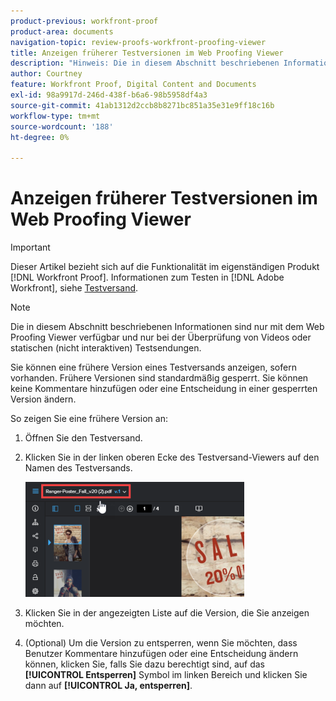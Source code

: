 ```yaml
---
product-previous: workfront-proof
product-area: documents
navigation-topic: review-proofs-workfront-proofing-viewer
title: Anzeigen früherer Testversionen im Web Proofing Viewer
description: "Hinweis: Die in diesem Abschnitt beschriebenen Informationen sind nur mit dem Web Proofing Viewer verfügbar und nur bei der Überprüfung von Videos oder statischen (nicht interaktiven) Testsendungen."
author: Courtney
feature: Workfront Proof, Digital Content and Documents
exl-id: 98a9917d-246d-438f-b6a6-98b5958df4a3
source-git-commit: 41ab1312d2ccb8b8271bc851a35e31e9ff18c16b
workflow-type: tm+mt
source-wordcount: '188'
ht-degree: 0%

---
```


# Anzeigen früherer Testversionen im Web Proofing Viewer

>[!IMPORTANT]
>
>Dieser Artikel bezieht sich auf die Funktionalität im eigenständigen Produkt [!DNL Workfront Proof]. Informationen zum Testen in [!DNL Adobe Workfront], siehe [Testversand](../../../review-and-approve-work/proofing/proofing.md).

>[!NOTE]
>
>Die in diesem Abschnitt beschriebenen Informationen sind nur mit dem Web Proofing Viewer verfügbar und nur bei der Überprüfung von Videos oder statischen (nicht interaktiven) Testsendungen.

Sie können eine frühere Version eines Testversands anzeigen, sofern vorhanden. Frühere Versionen sind standardmäßig gesperrt. Sie können keine Kommentare hinzufügen oder eine Entscheidung in einer gesperrten Version ändern.

So zeigen Sie eine frühere Version an:

1. Öffnen Sie den Testversand.
1. Klicken Sie in der linken oberen Ecke des Testversand-Viewers auf den Namen des Testversands.

   ![phq_viewer_version.png](assets/phq-viewer-version-350x184.png)

1. Klicken Sie in der angezeigten Liste auf die Version, die Sie anzeigen möchten.
1. (Optional) Um die Version zu entsperren, wenn Sie möchten, dass Benutzer Kommentare hinzufügen oder eine Entscheidung ändern können, klicken Sie, falls Sie dazu berechtigt sind, auf das **[!UICONTROL Entsperren]** Symbol im linken Bereich und klicken Sie dann auf **[!UICONTROL Ja, entsperren]**.
